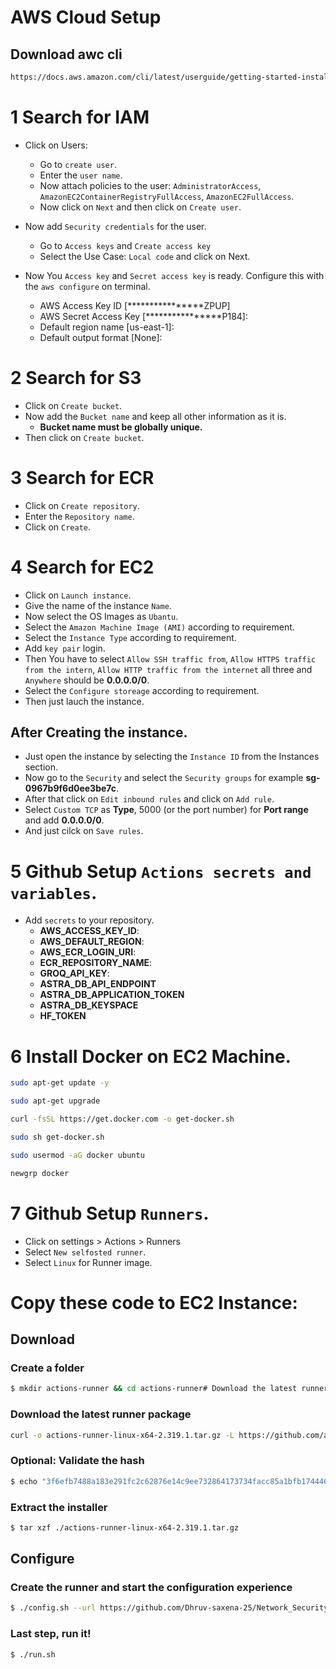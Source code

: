 # AWS Cloud Setup

## Download awc cli 

```bash
https://docs.aws.amazon.com/cli/latest/userguide/getting-started-install.html
```

# 1 Search for IAM 
- Click on Users:
    - Go to `create user`. 
    - Enter the `user name`.
    - Now attach policies to the user: `AdministratorAccess`, `AmazonEC2ContainerRegistryFullAccess`, `AmazonEC2FullAccess`.
    - Now click on `Next` and then click on `Create user`.

- Now add `Security credentials` for the user.
    - Go to `Access keys` and `Create access key` 
    - Select the Use Case: `Local code` and click on Next. 
- Now You `Access key` and `Secret access key` is ready. Configure this with the `aws configure` on terminal.
    - AWS Access Key ID [****************ZPUP]
    - AWS Secret Access Key [****************P184]:
    - Default region name [us-east-1]:
    - Default output format [None]:


# 2 Search for S3
- Click on `Create bucket`.
- Now add the `Bucket name` and keep all other information as it is.
    - **Bucket name must be globally unique.** 
- Then click on `Create bucket`. 

# 3 Search for ECR
- Click on `Create repository`.
- Enter the `Repository name`.
- Click on `Create`.


# 4 Search for EC2 
 - Click on `Launch instance`.
 - Give the name of the instance `Name`.
 - Now select the OS Images as `Ubantu`.
 - Select the `Amazon Machine Image (AMI)` according to requirement.
 - Select the `Instance Type` according to requirement.
 - Add `key pair` login.
 - Then You have to select `Allow SSH traffic from`, `Allow HTTPS traffic from the intern`, `Allow HTTP traffic from the internet` all three and `Anywhere` should be **0.0.0.0/0**.
 - Select the `Configure storeage` according to requirement.
 - Then just lauch the instance.

## After Creating the instance.
- Just open the instance by selecting the `Instance ID` from the Instances section.
- Now go to the `Security` and select the `Security groups` for example **sg-0967b9f6d0ee3be7c**.
- After that click on `Edit inbound rules` and click on `Add rule`.
- Select `Custom TCP` as **Type**, 5000 (or the port number) for **Port range** and add **0.0.0.0/0**.
- And just cilck on `Save rules`.

# 5 Github Setup `Actions secrets and variables`.
- Add `secrets` to your repository.
    - **AWS_ACCESS_KEY_ID**:
    - **AWS_DEFAULT_REGION**:
    - **AWS_ECR_LOGIN_URI**:
    - **ECR_REPOSITORY_NAME**:
    - **GROQ_API_KEY**:
    - **ASTRA_DB_API_ENDPOINT**
    - **ASTRA_DB_APPLICATION_TOKEN**
    - **ASTRA_DB_KEYSPACE**
    - **HF_TOKEN**


# 6 Install Docker on EC2 Machine.


```bash
sudo apt-get update -y
```

```bash
sudo apt-get upgrade
```

```bash
curl -fsSL https://get.docker.com -o get-docker.sh
```

```bash
sudo sh get-docker.sh
```

```bash
sudo usermod -aG docker ubuntu
```

```bash
newgrp docker
```



# 7 Github Setup `Runners`.
- Click on settings > Actions > Runners
- Select `New selfosted runner`.
- Select `Linux` for Runner image.


# Copy these code to EC2 Instance:

## Download

### Create a folder

```bash
$ mkdir actions-runner && cd actions-runner# Download the latest runner package
```

### Download the latest runner package


```bash
curl -o actions-runner-linux-x64-2.319.1.tar.gz -L https://github.com/actions/runner/releases/download/v2.319.1/actions-runner-linux-x64-2.319.1.tar.gz
```

### Optional: Validate the hash
```bash
$ echo "3f6efb7488a183e291fc2c62876e14c9ee732864173734facc85a1bfb1744464  actions-runner-linux-x64-2.319.1.tar.gz" | shasum -a 256 -c
```

### Extract the installer
```bash
$ tar xzf ./actions-runner-linux-x64-2.319.1.tar.gz
```

## Configure

### Create the runner and start the configuration experience

```bash
$ ./config.sh --url https://github.com/Dhruv-saxena-25/Network_Security --token AR5GXAUBPERQHBLWT5JPFODG3GZ2G
```

### Last step, run it!
```bash
$ ./run.sh
```
